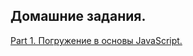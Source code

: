 ## Домашние задания.
[Part 1. Погружение в основы JavaScript.](https://github.com/VinogradovaD/JavaScript_WayUp/tree/main/Lesson%201)
